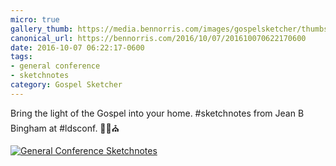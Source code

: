 ```yaml
---
micro: true
gallery_thumb: https://media.bennorris.com/images/gospelsketcher/thumbs/oct-16-0-bingham-01.jpg
canonical_url: https://bennorris.com/2016/10/07/201610070622170600
date: 2016-10-07 06:22:17-0600
tags:
- general conference
- sketchnotes
category: Gospel Sketcher
---
```


Bring the light of the Gospel into your home. #sketchnotes from Jean B Bingham at #ldsconf. ✍🏼⛪️

[![General Conference Sketchnotes](https://media.bennorris.com/images/gospelsketcher/general-conference/oct-2016/oct-16-0-bingham-01.jpg)](https://media.bennorris.com/images/gospelsketcher/general-conference/oct-2016/oct-16-0-bingham-01.jpg)
